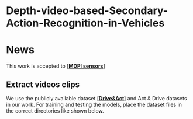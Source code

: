 # Depth-video-based-Secondary-Action-Recognition-in-Vehicles

# News
This work is accepted to [[**MDPI sensors**]([https://arxiv.org/pdf/2203.00927.pdf](https://www.mdpi.com/1424-8220/24/20/6604))]

## Extract videos clips 
We use the publicly available dataset [[**Drive&Act**](https://arxiv.org/pdf/2203.00927.pdf)] and Act & Drive datasets in our work. For training and testing the models, place the dataset files in the correct directories like shown below.
